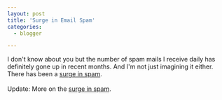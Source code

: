```yaml
---
layout: post
title: 'Surge in Email Spam'
categories:
  - blogger

---
```


I don't know about you but the number of spam mails I receive daily has definitely gone up in recent months.  And I'm not just imagining it either.  There has been a <a href="http://blogs.zdnet.com/Ou/?p=354&amp;tag=nl.e539">surge in spam</a>.<br /><br />Update: More on the <a href="http://www.theregister.co.uk/2006/10/31/botnet_spam_surge/">surge in spam</a>.
